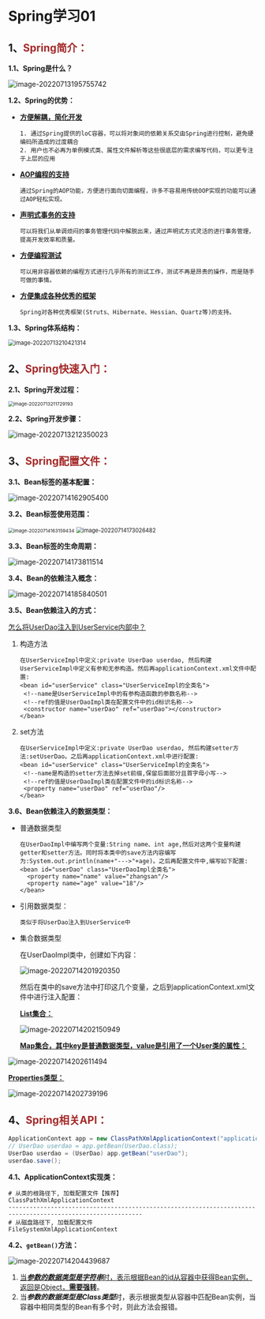 # Spring学习01

## 1、<span style="color:brown">Spring简介：</span>

**1.1、Spring是什么？**

![image-20220713195755742](https://raw.githubusercontent.com/root-bine/image/main/Typora-image/Spring%E7%9A%84%E5%90%AB%E4%B9%89.png)

**1.2、Spring的优势：**

- **<u>方便解耦，简化开发</u>**

  ```apl
  1. 通过Spring提供的loC容器，可以将对象间的依赖关系交由Spring进行控制，避免硬编码所造成的过度耦合
  2. 用户也不必再为单例模式类、属性文件解析等这些很底层的需求编写代码，可以更专注于上层的应用
  ```

- **<u>AOP编程的支持</u>**

  ```apl
  通过Spring的AOP功能，方便进行面向切面编程，许多不容易用传统OOP实现的功能可以通过AOP轻松实现。
  ```

- **<u>声明式事务的支持</u>**

  ```apl
  可以将我们从单调烦闷的事务管理代码中解脱出来，通过声明式方式灵活的进行事务管理，提高开发效率和质量。
  ```

- <u>**方便编程测试**</u>

  ```apl
  可以用非容器依赖的编程方式进行几乎所有的测试工作，测试不再是昂贵的操作，而是随手可做的事情。
  ```

- **<u>方便集成各种优秀的框架</u>**

  ```apl
  Spring对各种优秀框架(Struts、Hibernate、Hessian、Quartz等)的支持。
  ```

**1.3、Spring体系结构：**

<img src="https://raw.githubusercontent.com/root-bine/image/main/Typora-image/Spring%E4%BD%93%E7%B3%BB%E7%BB%93%E6%9E%84.png" alt="image-20220713210421314" style="zoom:80%;" />



## 2、<span style="color:brown">Spring快速入门：</span>

**2.1、Spring开发过程：**

<img src="https://raw.githubusercontent.com/root-bine/image/main/Typora-image/Spring%E5%BC%80%E5%8F%91%E8%BF%87%E7%A8%8B.png" alt="image-20220713211729193" style="zoom:67%;" />

**2.2、Spring开发步骤：**

![image-20220713212350023](https://raw.githubusercontent.com/root-bine/image/main/Typora-image/Spring%E5%BC%80%E5%8F%91%E6%AD%A5%E9%AA%A4.png)

## 3、<span style="color:brown">Spring配置文件：</span>

**3.1、Bean标签的基本配置：**

![image-20220714162905400](https://raw.githubusercontent.com/root-bine/image/main/Typora-image/Bean%E6%A0%87%E7%AD%BE%E7%9A%84%E9%85%8D%E7%BD%AE.png)

**3.2、Bean标签使用范围：**

<img src="https://raw.githubusercontent.com/root-bine/image/main/Typora-image/Bean%E6%A0%87%E7%AD%BE%E8%8C%83%E5%9B%B4.png" alt="image-20220714163159434" style="zoom:67%;" />

<img src="https://raw.githubusercontent.com/root-bine/image/main/Typora-image/Bean%E6%A0%87%E7%AD%BE%E8%AF%A6%E8%A7%A3.png" alt="image-20220714173026482" style="zoom: 80%;" />

**3.3、Bean标签的生命周期：**

![image-20220714173811514](https://raw.githubusercontent.com/root-bine/image/main/Typora-image/Bean%E6%A0%87%E7%AD%BE%E7%94%9F%E5%91%BD%E5%91%A8%E6%9C%9F.png)

**3.4、Bean的依赖注入概念：**

![image-20220714185840501](https://raw.githubusercontent.com/root-bine/image/main/Typora-image/Bean%E4%BE%9D%E8%B5%96%E6%B3%A8%E5%85%A5%E6%A6%82%E5%BF%B5.png)

**3.5、Bean依赖注入的方式：**

<u>怎么将UserDao注入到UserService内部中？</u>

1. 构造方法

   ```apl
   在UserServiceImpl中定义:private UserDao userdao, 然后构建UserServiceImpl中定义有参和无参构造。然后再applicationContext.xml文件中配置:
   <bean id="userService" class="UserServiceImpl的全类名">
   	<!--name是UserServiceImpl中的有参构造函数的参数名称-->
   	<!--ref的值是UserDaoImpl类在配置文件中的id标识名称-->
   	<constructor name="userDao" ref="userDao"></constructor>
   </bean>
   ```

2. set方法

   ```apl
   在UserServiceImpl中定义:private UserDao userdao, 然后构建setter方法:setUserDao。之后再applicationContext.xml中进行配置:
   <bean id="userService" class="UserServiceImpl的全类名">
   	<!--name是构造的setter方法去掉set前缀,保留后面部分且首字母小写-->
   	<!--ref的值是UserDaoImpl类在配置文件中的id标识名称-->
   	<property name="userDao" ref="userDao"/>
   </bean>
   ```

**3.6、Bean依赖注入的数据类型：**

- 普通数据类型

  ```apl
  在UserDaoImpl中编写两个变量:String name、int age,然后对这两个变量构建getter和setter方法。同时将本类中的save方法内容编写为:System.out.println(name+"--->"+age)。之后再配置文件中,编写如下配置:
  <bean id="userDao" class="UserDaoImpl全类名">
  	<property name="name" value="zhangsan"/>
  	<property name="age" value="18"/>
  </bean>
  ```

- 引用数据类型：

  ```apl
  类似于将UserDao注入到UserService中
  ```

- 集合数据类型

  在UserDaoImpl类中，创建如下内容：

  ![image-20220714201920350](https://raw.githubusercontent.com/root-bine/image/main/Typora-image/Bean%E6%B3%A8%E5%85%A5%E9%9B%86%E5%90%88%E6%95%B0%E6%8D%AE%E7%B1%BB%E5%9E%8B01.png)

  然后在类中的save方法中打印这几个变量，之后到applicationContext.xml文件中进行注入配置：

  **<u>List集合：</u>**

  ![image-20220714202150949](https://raw.githubusercontent.com/root-bine/image/main/Typora-image/Bean%E6%B3%A8%E5%85%A5%E9%9B%86%E5%90%88%E6%95%B0%E6%8D%AE%E7%BB%93%E6%9E%8402.png)

  **<u>Map集合，其中key是普通数据类型，value是引用了一个User类的属性：</u>**

![image-20220714202611494](https://raw.githubusercontent.com/root-bine/image/main/Typora-image/Bean%E6%B3%A8%E5%85%A5%E9%9B%86%E5%90%88%E6%95%B0%E6%8D%AE%E7%B1%BB%E5%9E%8B03.png)

**<u>Properties类型：</u>**

![image-20220714202739196](https://raw.githubusercontent.com/root-bine/image/main/Typora-image/Bean%E6%B3%A8%E5%85%A5%E9%9B%86%E5%90%88%E6%95%B0%E6%8D%AE%E7%B1%BB%E5%9E%8B04.png)

## 4、<span style="color:brown">Spring相关API：</span>

```java
ApplicationContext app = new ClassPathXmlApplicationContext("applicationContext.xml");
// UserDao userdao = app.getBean(UserDao.class);
UserDao userdao = (UserDao) app.getBean("userDao");
userdao.save();
```

**4.1、ApplicationContext实现类：**

```apl
# 从类的根路径下, 加载配置文件【推荐】
ClassPathXmlApplicationContext
------------------------------------------------------------------------------------------------------------
# 从磁盘路径下, 加载配置文件
FileSystemXmlApplicationContext
```

**4.2、`getBean()`方法：**

![image-20220714204439687](https://raw.githubusercontent.com/root-bine/image/main/Typora-image/getBean%E6%96%B9%E6%B3%95%E4%BD%BF%E7%94%A8.png)

1. <u>当***参数的数据类型是字符串***时，表示根据Bean的id从容器中获得Bean实例，返回是Object，**需要强转**</u>。
2. 当***参数的数据类型是Class类型***时，表示根据类型从容器中匹配Bean实例，当容器中相同类型的Bean有多个时，则此方法会报错。
